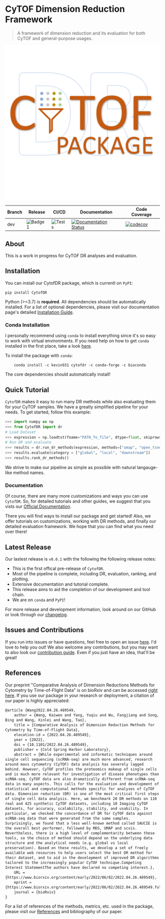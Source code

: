 # CyTOF Dimension Reduction Framework

> A framework of dimension reduction and its evaluation for both CyTOF and general-purpose usages.

![Logo](/assets/logo.png)

| Branch | Release | CI/CD | Documentation | Code Coverage |
| --- | --- | --- | --- | --- |
| dev | ![Badge1](https://img.shields.io/badge/Version-PreRelease-success) |![Tests](https://github.com/kevin931/CytofDR/actions/workflows/ci.yml/badge.svg?branch=dev) | [![Documentation Status](https://readthedocs.org/projects/cytofdr/badge/?version=latest)](https://cytofdr.readthedocs.io/en/latest/?badge=latest) | [![codecov](https://codecov.io/gh/kevin931/CytofDR/branch/dev/graph/badge.svg?token=K9AJQLYU8N)](https://codecov.io/gh/kevin931/CytofDR) |



## About

This is a work in progress for CyTOF DR analyses and evaluation.

## Installation

You can install our CytofDR package, which is currentl on ``PyPI``:

```shell
pip install CytofDR
```

Python (>=3.7) is **required**. All dependencies should be automatically installed. For a list of optional dependencies, please visit our documentation page's detailed [Installation Guide](https://cytofdr.readthedocs.io/en/latest/installation.html).


### Conda Installation

I personally recommend using ``conda`` to install everything since it's so easy to work with virtual environments. If you need help on how to get ``conda`` installed in the first place, take a look [here](https://docs.anaconda.com/anaconda/install/).

To install the package with ``conda``:

```shell
    conda install -c kevin931 cytofdr -c conda-forge -c bioconda
```
The core dependencies should automatically install! 

## Quick Tutorial

``CytofDR`` makes it easy to run many DR methods while also evaluating them for your CyTOF samples. We have a greatly simplified pipeline for your needs. To get started, follow this example:

```python
>>> import numpy as np
>>> from CytofDR import dr
# Load Dataset
>>> expression = np.loadtxt(fname="PATH_To_file", dtype=float, skiprows=1, delimiter=",")
# Run DR and evaluate
>>> results = dr.run_dr_methods(expression, methods=["umap", "open_tsne", "pca"])
>>> results.evaluate(category = ["global", "local", "downstream"])
>>> results.rank_dr_methods()
```
We strive to make our pipeline as simple as possible with natural langauge-like method names.

### Documentation

Of course, there are many more customizations and ways you can use ``CytofDR``. So, for detailed tutorials and other guides, we suggest that you vists our [Official Documentation](https://cytofdr.readthedocs.io/en/latest/index.html).

There you will find ways to install our package and get started! Also, we offer tutorials on customizations, working with DR methods, and finally our detailed evaluation framework. We hope that you can find what you need over there!

## Latest Release

Our lastest release is ``v0.0.1`` with the following the following release notes:

- This is the first offical pre-release of ``CytofDR``.
- Most of the pipeline is complete, including DR, evaluation, ranking, and plotting.
- Extensive documentation and tutorial complete.
- This release aims to aid the completion of our development and tool chain.
- We are on  ``conda`` and ``PyPI``!

For more release and development information, look around on our GitHub or look through our [changelog](https://cytofdr.readthedocs.io/en/latest/change/index.html). 

## Issues and Contributions

If you run into issues or have questions, feel free to open an issue [here](https://github.com/kevin931/CytofDR/issues). I'd love to help you out! We also welcome any contributions, but you may want to also look our [contribution guide](https://cytofdr.readthedocs.io/en/latest/change/contribution.html). Even if you just have an idea, that'll be great!

## References

Our preprint "Comparative Analysis of Dimension Reductions Methods for Cytometry by Time-of-Flight Data" is on bioRxiv and can be accessed [right here](https://doi.org/10.1101/2022.04.26.489549). If you use our package in your research or deployment, a citation of our paper is highly appreciated:

```
@article {Wang2022.04.26.489549,
	author = {Wang, Kaiwen and Yang, Yuqiu and Wu, Fangjiang and Song, Bing and Wang, Xinlei and Wang, Tao},
	title = {Comparative Analysis of Dimension Reduction Methods for Cytometry by Time-of-Flight Data},
	elocation-id = {2022.04.26.489549},
	year = {2022},
	doi = {10.1101/2022.04.26.489549},
	publisher = {Cold Spring Harbor Laboratory},
	abstract = {While experimental and informatic techniques around single cell sequencing (scRNA-seq) are much more advanced, research around mass cytometry (CyTOF) data analysis has severely lagged behind. However, CyTOF profiles the proteomics makeup of single cells and is much more relevant for investigation of disease phenotypes than scRNA-seq. CyTOF data are also dramatically different from scRNA-seq data in many aspects. This calls for the evaluation and development of statistical and computational methods specific for analyses of CyTOF data. Dimension reduction (DR) is one of the most critical first steps of single cell data analysis. Here, we benchmark 20 DR methods on 110 real and 425 synthetic CyTOF datasets, including 10 Imaging CyTOF datasets, for accuracy, scalability, stability, and usability. In particular, we checked the concordance of DR for CyTOF data against scRNA-seq data that were generated from the same samples. Surprisingly, we found that a less well-known method called SAUCIE is the overall best performer, followed by MDS, UMAP and scvis. Nevertheless, there is a high level of complementarity between these tools, so the choice of method should depend on the underlying data structure and the analytical needs (e.g. global vs local preservation). Based on these results, we develop a set of freely available web resources to help users select the best DR method for their dataset, and to aid in the development of improved DR algorithms tailored to the increasingly popular CyTOF technique.Competing Interest StatementThe authors have declared no competing interest.},
	URL = {https://www.biorxiv.org/content/early/2022/06/02/2022.04.26.489549},
	eprint = {https://www.biorxiv.org/content/early/2022/06/02/2022.04.26.489549.full.pdf},
	journal = {bioRxiv}
}
```

For a list of references of the methods, metrics, etc. used in the package, please visit our [References](https://cytofdr.readthedocs.io/en/latest/references.html) and bibliography of our paper.

